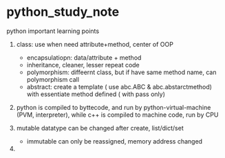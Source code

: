 # python_study_note
python important learning points
1. class: use when need attribute+method, center of OOP
    - encapsulatiopn: data/attribute + method
    - inheritance, cleaner, lesser repeat code
    - polymorphism: diffeernt class, but if have same method name, can polymorphism call
    - abstract: create a template ( use abc.ABC & abc.abstarctmethod) with essentiate method defined ( with pass only)

2. python is compiled to byttecode, and run by python-virtual-machine (PVM, interpreter), while c++ is compiled to machine code, run by CPU
3. mutable datatype can be changed after create, list/dict/set
    - immutable can only be reassigned, memory address changed
4.
